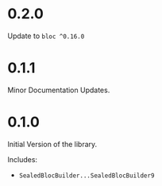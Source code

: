 # 0.2.0

Update to `bloc ^0.16.0`

# 0.1.1

Minor Documentation Updates.

# 0.1.0

Initial Version of the library.

Includes:

- `SealedBlocBuilder...SealedBlocBuilder9`
